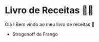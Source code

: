 # Livro de Receitas :woman_cook:



Olá ! Bem vindo ao meu livro de receitas :wave:



- Strogonoff de Frango
